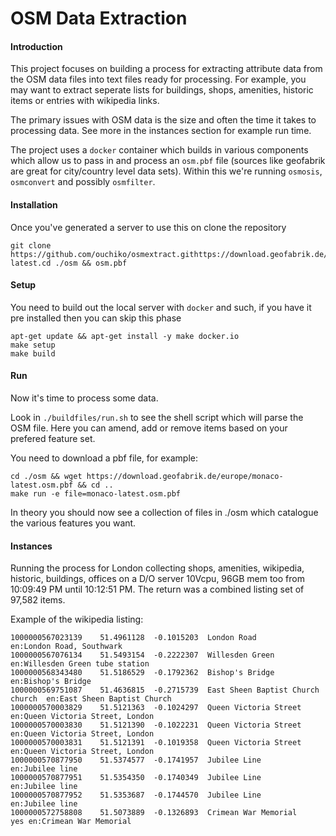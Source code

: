 # OSM Data Extraction

#### Introduction

This project focuses on building a process for extracting attribute data from the OSM data files into text files ready for processing.  For example, you may want to extract seperate lists for buildings, shops, amenities, historic items or entries with wikipedia links.

The primary issues with OSM data is the size and often the time it takes to processing data.  See more in the instances section for example run time.

The project uses a ```docker``` container which builds in various components which allow us to pass in and process an ```osm.pbf``` file (sources like geofabrik are great for city/country level data sets).  Within this we're running ```osmosis```, ```osmconvert``` and possibly ```osmfilter```.  

#### Installation
Once you've generated a server to use this on clone the repository

```
git clone https://github.com/ouchiko/osmextract.githttps://download.geofabrik.de/europe/monaco-latest.cd ./osm && osm.pbf
```

#### Setup
You need to build out the local server with ```docker``` and such, if you have it pre installed then you can skip this phase

```
apt-get update && apt-get install -y make docker.io
make setup
make build
````

#### Run
Now it's time to process some data.

Look in ```./buildfiles/run.sh``` to see the shell script which will parse the OSM file.  Here you can amend, add or remove items based on your prefered feature set.

You need to download a pbf file, for example:

```
cd ./osm && wget https://download.geofabrik.de/europe/monaco-latest.osm.pbf && cd ..
make run -e file=monaco-latest.osm.pbf
```

In theory you should now see a collection of files in ./osm which catalogue the various features you want.

#### Instances

Running the process for London collecting shops, amenities, wikipedia, historic, buildings, offices on a D/O server 10Vcpu, 96GB mem too from 10:09:49 PM until 10:12:51 PM. The return was a combined listing set of 97,582 items.

Example of the wikipedia listing:

```
1000000567023139	51.4961128	-0.1015203	London Road							en:London Road, Southwark
1000000567076134	51.5493154	-0.2222307	Willesden Green							en:Willesden Green tube station
1000000568343480	51.5186529	-0.1792362	Bishop's Bridge							en:Bishop's Bridge
1000000569751087	51.4636815	-0.2715739	East Sheen Baptist Church					church	en:East Sheen Baptist Church
1000000570003829	51.5121363	-0.1024297	Queen Victoria Street						en:Queen Victoria Street, London
1000000570003830	51.5121390	-0.1022231	Queen Victoria Street						en:Queen Victoria Street, London
1000000570003831	51.5121391	-0.1019358	Queen Victoria Street						en:Queen Victoria Street, London
1000000570877950	51.5374577	-0.1741957	Jubilee Line							en:Jubilee line
1000000570877951	51.5354350	-0.1740349	Jubilee Line							en:Jubilee line
1000000570877952	51.5353687	-0.1744570	Jubilee Line							en:Jubilee line
1000000572758808	51.5073889	-0.1326893	Crimean War Memorial						yes	en:Crimean War Memorial
```
